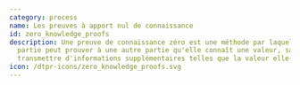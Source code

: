 ```yaml
---
category: process
name: Les preuves à apport nul de connaissance
id: zero_knowledge_proofs
description: Une preuve de connaissance zéro est une méthode par laquelle une
  partie peut prouver à une autre partie qu'elle connaît une valeur, sans
  transmettre d'informations supplémentaires telles que la valeur elle-même. 
icon: /dtpr-icons/zero_knowledge_proofs.svg
---
```

